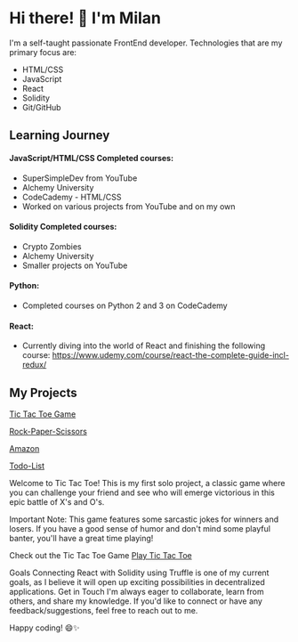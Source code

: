 # Hi there! 👋 I'm Milan

I'm a self-taught passionate FrontEnd developer.
Technologies that are my primary focus are:
  - HTML/CSS
  - JavaScript
  - React
  - Solidity
  - Git/GitHub

## Learning Journey

#### JavaScript/HTML/CSS Completed courses:
  - SuperSimpleDev from YouTube
  - Alchemy University
  - CodeCademy - HTML/CSS
  - Worked on various projects from YouTube and on my own

#### Solidity Completed courses:
- Crypto Zombies
- Alchemy University
- Smaller projects on YouTube

#### Python:
- Completed courses on Python 2 and 3 on CodeCademy

#### React:
- Currently diving into the world of React and finishing the following course: https://www.udemy.com/course/react-the-complete-guide-incl-redux/


## My Projects

[Tic Tac Toe Game](https://github.com/keselj/tic-tac-toe)

[Rock-Paper-Scissors](https://github.com/keselj/rock-paper-scissors)

[Amazon](https://github.com/keselj/amazon-project)

[Todo-List](https://github.com/keselj/todo-list)

Welcome to Tic Tac Toe! This is my first solo project, a classic game where you can challenge your friend and see who will emerge victorious in this epic battle of X's and O's.

Important Note: This game features some sarcastic jokes for winners and losers. If you have a good sense of humor and don't mind some playful banter, you'll have a great time playing!

Check out the Tic Tac Toe Game
[Play Tic Tac Toe]([https://64c2c4f8d4dc35006bfc631b--delicate-kangaroo-73407f.netlify.app/](https://keselj.github.io/tic-tac-toe/))

Goals
Connecting React with Solidity using Truffle is one of my current goals, as I believe it will open up exciting possibilities in decentralized applications.
Get in Touch
I'm always eager to collaborate, learn from others, and share my knowledge. If you'd like to connect or have any feedback/suggestions, feel free to reach out to me.

Happy coding! 😄✨
